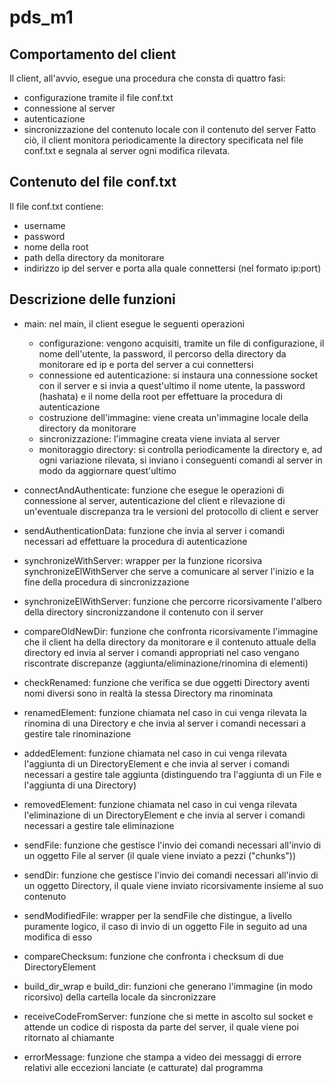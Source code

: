 # pds_m1

## Comportamento del client

Il client, all'avvio, esegue una procedura che consta di quattro fasi:
 - configurazione tramite il file conf.txt
 - connessione al server
 - autenticazione
 - sincronizzazione del contenuto locale con il contenuto del server
Fatto ciò, il client monitora periodicamente la directory specificata nel file conf.txt e segnala al server ogni modifica rilevata.

## Contenuto del file conf.txt

Il file conf.txt contiene:
 - username
 - password
 - nome della root
 - path della directory da monitorare
 - indirizzo ip del server e porta alla quale connettersi (nel formato ip:port)

## Descrizione delle funzioni

 - main: nel main, il client esegue le seguenti operazioni
	- configurazione: vengono acquisiti, tramite un file di configurazione, il nome dell'utente, la password, il percorso della directory da monitorare ed ip e 			porta del server a cui connettersi
	- connessione ed autenticazione: si instaura una connessione socket con il server e si invia a quest'ultimo il nome utente, la password (hashata) e il nome 			della root per effettuare la procedura di autenticazione
	- costruzione dell'immagine: viene creata un'immagine locale della directory da monitorare
	- sincronizzazione: l'immagine creata viene inviata al server
	- monitoraggio directory: si controlla periodicamente la directory e, ad ogni variazione rilevata, si inviano i conseguenti comandi al server in modo da 		aggiornare quest'ultimo

 - connectAndAuthenticate: funzione che esegue le operazioni di connessione al server, autenticazione del client e rilevazione di un'eventuale discrepanza tra le 	versioni del protocollo di client e server

 - sendAuthenticationData: funzione che invia al server i comandi necessari ad effettuare la procedura di autenticazione

 - synchronizeWithServer: wrapper per la funzione ricorsiva synchronizeElWithServer che serve a comunicare al server l'inizio e la fine della procedura di 				sincronizzazione

 - synchronizeElWithServer: funzione che percorre ricorsivamente l'albero della directory sincronizzandone il contenuto con il server

 - compareOldNewDir: funzione che confronta ricorsivamente l'immagine che il client ha della directory da monitorare e il contenuto attuale della directory ed invia al 	server i comandi appropriati nel caso vengano riscontrate discrepanze (aggiunta/eliminazione/rinomina di elementi)

 - checkRenamed: funzione che verifica se due oggetti Directory aventi nomi diversi sono in realtà la stessa Directory ma rinominata

 - renamedElement: funzione chiamata nel caso in cui venga rilevata la rinomina di una Directory e che invia al server i comandi necessari a gestire tale rinominazione

 - addedElement: funzione chiamata nel caso in cui venga rilevata l'aggiunta di un DirectoryElement e che invia al server i comandi necessari a gestire tale aggiunta 		(distinguendo tra l'aggiunta di un File e l'aggiunta di una Directory)

 - removedElement: funzione chiamata nel caso in cui venga rilevata l'eliminazione di un DirectoryElement e che invia al server i comandi necessari a gestire tale 	eliminazione

 - sendFile: funzione che gestisce l'invio dei comandi necessari all'invio di un oggetto File al server (il quale viene inviato a pezzi ("chunks"))

 - sendDir: funzione che gestisce l'invio dei comandi necessari all'invio di un oggetto Directory, il quale viene inviato ricorsivamente insieme al suo contenuto

 - sendModifiedFile: wrapper per la sendFile che distingue, a livello puramente logico, il caso di invio di un oggetto File in seguito ad una modifica di esso

 - compareChecksum: funzione che confronta i checksum di due DirectoryElement

 - build_dir_wrap e build_dir: funzioni che generano l'immagine (in modo ricorsivo) della cartella locale da sincronizzare

 - receiveCodeFromServer: funzione che si mette in ascolto sul socket e attende un codice di risposta da parte del server, il quale viene poi ritornato al chiamante

 - errorMessage: funzione che stampa a video dei messaggi di errore relativi alle eccezioni lanciate (e catturate) dal programma

